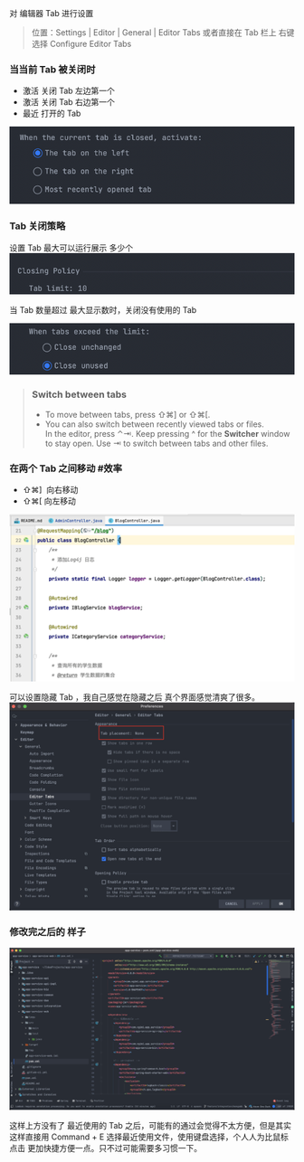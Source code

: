 对 编辑器 Tab 进行设置

> 位置：Settings | Editor | General | Editor Tabs
> 或者直接在 Tab 栏上 右键 选择 Configure Editor Tabs

### 当当前 Tab 被关闭时

- 激活 关闭 Tab 左边第一个
- 激活 关闭 Tab 右边第一个
- 最近 打开的 Tab

![image.png](/images/edit-tab-idea/d10ba8e9080a8b9675e3d752be010794.png)

### Tab 关闭策略

设置 Tab 最大可以运行展示 多少个<br />![image.png](/images/edit-tab-idea/d1d0381190ea88e34a059ef3b53231a6.png)

当 Tab 数量超过 最大显示数时，关闭没有使用的 Tab

![image.png](/images/edit-tab-idea/7d9d99ac2f4a084eba044363af0bbe11.png)

> ### Switch between tabs
>
> - To move between tabs, press ⇧⌘] or ⇧⌘[.
> - You can also switch between recently viewed tabs or files.<br />In the editor, press ⌃⇥. Keep pressing ^ for the **Switcher** window to stay open. Use ⇥ to switch between tabs and other files.

### 在两个 Tab 之间移动 #效率

- ⇧⌘]  向右移动
- ⇧⌘[ 向左移动

![Kapture 2021-01-28 at 23.21.37.gif](/images/edit-tab-idea/6123263e7f9cfd72c9471150064570dd.21.37.gif)

可以设置隐藏 Tab ，我自己感觉在隐藏之后 真个界面感觉清爽了很多。<br />![image.png](/images/edit-tab-idea/56eac340dd555207d846aed2ac6a0291.png)

### 修改完之后的 样子

![image.png](/images/edit-tab-idea/a92e391ad92ac4501d38b9a0840146af.png)

这样上方没有了 最近使用的 Tab 之后，可能有的通过会觉得不太方便，但是其实这样直接用 Command + E 选择最近使用文件，使用键盘选择，个人人为比鼠标点击 更加快捷方便一点。只不过可能需要多习惯一下。
